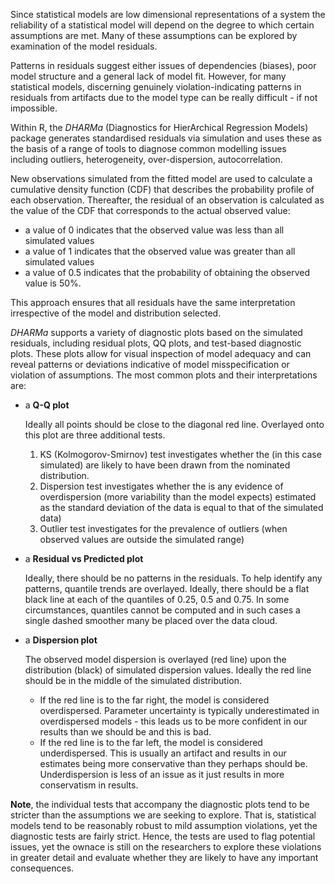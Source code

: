 Since statistical models are low dimensional representations of a
system the reliability of a statistical model will depend on the
degree to which certain assumptions are met. Many of these assumptions
can be explored by examination of the model residuals. 

Patterns in residuals suggest either issues of dependencies (biases),
poor model structure and a general lack of model fit. However, for
many statistical models, discerning genuinely violation-indicating
patterns in residuals from artifacts due to the model type can be
really difficult - if not impossible.  

Within R, the _DHARMa_ (Diagnostics for HierArchical Regression Models)
package generates standardised residuals via simulation and uses these
as the basis of a range of tools to diagnose common modelling issues
including outliers, heterogeneity, over-dispersion, autocorrelation.

New observations simulated from the fitted model are used to calculate
a cumulative density function (CDF) that describes the probability
profile of each observation. Thereafter, the residual of an
observation is calculated as the value of the CDF that corresponds to
the actual observed value:

- a value of 0 indicates that the observed value was less than all
  simulated values
- a value of 1 indicates that the observed value was greater than all
  simulated values
- a value of 0.5 indicates that the probability of obtaining the
  observed value is 50%.

This approach ensures that all residuals have the same interpretation
irrespective of the model and distribution selected.

_DHARMa_ supports a variety of diagnostic plots based on the simulated residuals, including residual plots, QQ plots, and test-based diagnostic plots. These plots allow for visual inspection of model adequacy and can reveal patterns or deviations indicative of model misspecification or violation of assumptions.  The most common plots and their interpretations are:

- a **Q-Q plot** 

    Ideally all points should be close to the diagonal red line.  Overlayed onto this plot are three additional tests.
    
    1. KS (Kolmogorov-Smirnov) test investigates whether the (in this
       case simulated) are likely to have been drawn from the
       nominated distribution.
    2. Dispersion test investigates whether the is any evidence of
       overdispersion (more variability than the model expects)
       estimated as the standard deviation of the data is equal to
       that of the simulated data)
    3. Outlier test investigates for the prevalence of outliers (when
       observed values are outside the simulated range)
 
- a **Residual vs Predicted plot** 
  
  Ideally, there should be no patterns in the residuals. To help
  identify any patterns, quantile trends are overlayed. Ideally, there
  should be a flat black line at each of the quantiles of 0.25, 0.5
  and 0.75. In some circumstances, quantiles cannot be computed and in
  such cases a single dashed smoother many be placed over the data
  cloud.
  
- a **Dispersion plot**

  The observed model dispersion is overlayed (red line) upon the
  distribution (black) of simulated dispersion values. Ideally the red
  line should be in the middle of the simulated distribution.
  
  - If the red line is to the far right, the model is considered
    overdispersed. Parameter uncertainty is typically underestimated
    in overdispersed models - this leads us to be more confident in
    our results than we should be and this is bad.
  - If the red line is to the far left, the model is considered
    underdispersed. This is usually an artifact and results in our
    estimates being more conservative than they perhaps should be.
    Underdispersion is less of an issue as it just results in more
    conservatism in results.

**Note**, the individual tests that accompany the diagnostic plots
tend to be stricter than the assumptions we are seeking to explore.
That is, statistical models tend to be reasonably robust to mild
assumption violations, yet the diagnostic tests are fairly strict.
Hence, the tests are used to flag potential issues, yet the ownace is
still on the researchers to explore these violations in greater detail
and evaluate whether they are likely to have any important
consequences.


